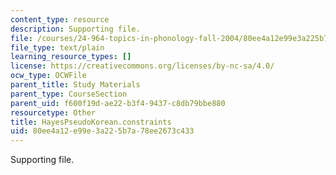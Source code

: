 ```yaml
---
content_type: resource
description: Supporting file.
file: /courses/24-964-topics-in-phonology-fall-2004/80ee4a12e99e3a225b7a78ee2673c433_HayesPseudoKorean.constraints
file_type: text/plain
learning_resource_types: []
license: https://creativecommons.org/licenses/by-nc-sa/4.0/
ocw_type: OCWFile
parent_title: Study Materials
parent_type: CourseSection
parent_uid: f600f19d-ae22-b3f4-9437-c8db79bbe880
resourcetype: Other
title: HayesPseudoKorean.constraints
uid: 80ee4a12-e99e-3a22-5b7a-78ee2673c433
---
```

Supporting file.